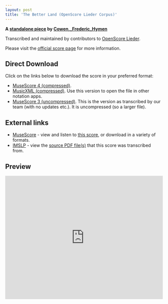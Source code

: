 ```yaml
---
layout: post
title: 'The Better Land (OpenScore Lieder Corpus)'
---
```


__A [standalone piece](https://fourscoreandmore.org/openscore/lieder/Cowen%2C_Frederic_Hymen/_/) by [Cowen,_Frederic_Hymen](https://fourscoreandmore.org/openscore/lieder/Cowen%2C_Frederic_Hymen)__

Transcribed and maintained by contributors to [OpenScore Lieder].

Please visit the [official score page] for more information.

[official score page]: https://musescore.com/openscore-lieder-corpus/scores/6484095
[OpenScore Lieder]: https://musescore.com/openscore-lieder-corpus

## Direct Download

Click on the links below to download the score in your preferred format:
- [MuseScore 4 (compressed)](https://fourscoreandmore.org/openscore/lieder/Cowen%2C_Frederic_Hymen/_/The_Better_Land.mscz).
- [MusicXML (compressed)](https://fourscoreandmore.org/openscore/lieder/Cowen%2C_Frederic_Hymen/_/The_Better_Land.mxl). Use this version to open the file in other notation apps.
- [MuseScore 3 (uncompressed)](https://raw.githubusercontent.com/OpenScore/Lieder/refs/heads/main/scores/Cowen%2C_Frederic_Hymen/_/The_Better_Land/lc6484095.mscx). This is the version as transcribed by our team (with no updates etc.). It is uncompressed (so a larger file).

## External links

- [MuseScore] - view and listen to [this score][MuseScore], or download in a variety of formats.
- [IMSLP] - view the [source PDF file(s)][IMSLP] that this score was transcribed from.

[MuseScore]: https://musescore.com/score/6484095
[IMSLP]: https://imslp.org/wiki/Special:ReverseLookup/80521

## Preview

<iframe width="100%" height="394" src="https://musescore.com/openscore-lieder-corpus/scores/6484095/embed" frameborder="0" allowfullscreen allow="autoplay; fullscreen"></iframe>
